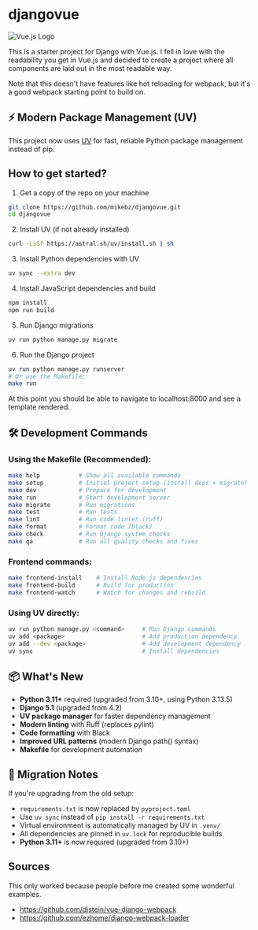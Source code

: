 # djangovue
![Vue.js Logo](https://github.com/mikebz/djangovue/raw/master/frontend/img/logo.png "Vue.js")

This is a starter project for Django with Vue.js.  I fell in love with the readability you get in Vue.js and 
decided to create a project where all components are laid out in the most readable way.

Note that this doesn't have features like hot reloading for webpack, but it's a good webpack starting point to build on.

## ⚡ Modern Package Management (UV)

This project now uses [UV](https://github.com/astral-sh/uv) for fast, reliable Python package management instead of pip.

## How to get started?
1. Get a copy of the repo on your machine
```bash
git clone https://github.com/mikebz/djangovue.git
cd djangovue
```

2. Install UV (if not already installed)
```bash
curl -LsSf https://astral.sh/uv/install.sh | sh
```

3. Install Python dependencies with UV
```bash
uv sync --extra dev
```

4. Install JavaScript dependencies and build
```bash
npm install
npm run build
```

5. Run Django migrations
```bash
uv run python manage.py migrate
```

6. Run the Django project
```bash
uv run python manage.py runserver
# Or use the Makefile:
make run
```

At this point you should be able to navigate to localhost:8000 and see a template rendered.

## 🛠️ Development Commands

### Using the Makefile (Recommended):
```bash
make help           # Show all available commands
make setup          # Initial project setup (install deps + migrate)
make dev            # Prepare for development
make run            # Start development server
make migrate        # Run migrations
make test           # Run tests
make lint           # Run code linter (ruff)
make format         # Format code (black)
make check          # Run Django system checks
make qa             # Run all quality checks and fixes
```

### Frontend commands:
```bash
make frontend-install    # Install Node.js dependencies
make frontend-build      # Build for production
make frontend-watch      # Watch for changes and rebuild
```

### Using UV directly:
```bash
uv run python manage.py <command>     # Run Django commands
uv add <package>                      # Add production dependency  
uv add --dev <package>                # Add development dependency
uv sync                               # Install dependencies
```

## 📦 What's New

- **Python 3.11+** required (upgraded from 3.10+, using Python 3.13.5)
- **Django 5.1** (upgraded from 4.2)
- **UV package manager** for faster dependency management
- **Modern linting** with Ruff (replaces pylint)
- **Code formatting** with Black
- **Improved URL patterns** (modern Django path() syntax)
- **Makefile** for development automation

## 📝 Migration Notes

If you're upgrading from the old setup:
- `requirements.txt` is now replaced by `pyproject.toml`
- Use `uv sync` instead of `pip install -r requirements.txt`
- Virtual environment is automatically managed by UV in `.venv/`
- All dependencies are pinned in `uv.lock` for reproducible builds
- **Python 3.11+** is now required (upgraded from 3.10+)

## Sources
This only worked because people before me created some wonderful examples.
- https://github.com/djstein/vue-django-webpack
- https://github.com/ezhome/django-webpack-loader
